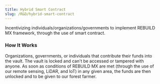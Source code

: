 ```yaml
---
title: Hybrid Smart Contract
slug: /R&D/hybrid-smart-contract
---
```


Incentivizing individuals/organizations/governments to implement REBUILD MX framework, through the use of smart contract.

### How It Works
Organizations, governments, or individuals that contribute their funds into the vault. The vault is locked and can't be accessed or tampered with anyone. As soon as conditions of REBUILD MX are met (through the use of our remote sensing, LiDAR, and IoT) in any given area, the funds are then unlocked and to be given to our forest farmer.


